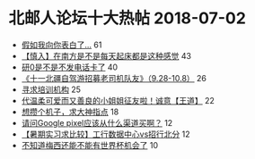 # 北邮人论坛十大热帖 2018-07-02

- [假如我向你表白了...](https://bbs.byr.cn/article/Feeling/3064575) 61
- [【慎入】在南方是不是每天起床都是这种感觉](https://bbs.byr.cn/article/Picture/3215381) 43
- [研0是不是不发电话卡了](https://bbs.byr.cn/article/AimGraduate/1145929) 40
- [《十一北疆自驾游招募老司机队友》（9.28-10.8）](https://bbs.byr.cn/article/Travel/139510) 26
- [寻求培训机构](https://bbs.byr.cn/article/Talking/6019193) 25
- [代温柔可爱而又善良的小姐姐征友啦！诚意【王道】](https://bbs.byr.cn/article/Friends/1877139) 22
- [想攒个机子，求大神指点](https://bbs.byr.cn/article/HardWare/220744) 18
- [请问Google pixel应该从什么渠道买啊？](https://bbs.byr.cn/article/DigiLife/304119) 12
- [【暑期实习求比较】工行数据中心vs招行北分](https://bbs.byr.cn/article/Job/1977432) 12
- [不知道梅西还能不能有世界杯机会了](https://bbs.byr.cn/article/Football/810046103) 10


